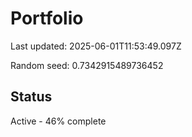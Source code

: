 # Portfolio

Last updated: 2025-06-01T11:53:49.097Z

Random seed: 0.7342915489736452

## Status

Active - 46% complete